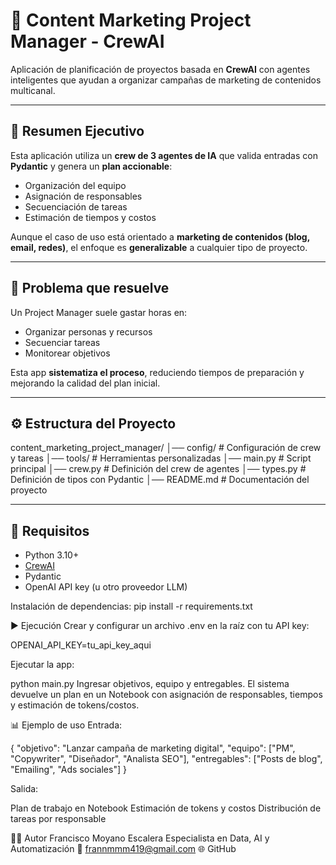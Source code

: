 # 🧠 Content Marketing Project Manager - CrewAI

Aplicación de planificación de proyectos basada en **CrewAI** con agentes inteligentes que ayudan a organizar campañas de marketing de contenidos multicanal.

---

## 📌 Resumen Ejecutivo
Esta aplicación utiliza un **crew de 3 agentes de IA** que valida entradas con **Pydantic** y genera un **plan accionable**:
- Organización del equipo  
- Asignación de responsables  
- Secuenciación de tareas  
- Estimación de tiempos y costos  

Aunque el caso de uso está orientado a **marketing de contenidos (blog, email, redes)**, el enfoque es **generalizable** a cualquier tipo de proyecto.

---

## 🚀 Problema que resuelve
Un Project Manager suele gastar horas en:
- Organizar personas y recursos  
- Secuenciar tareas  
- Monitorear objetivos  

Esta app **sistematiza el proceso**, reduciendo tiempos de preparación y mejorando la calidad del plan inicial.

---

## ⚙️ Estructura del Proyecto
content_marketing_project_manager/
│── config/ # Configuración de crew y tareas
│── tools/ # Herramientas personalizadas
│── main.py # Script principal
│── crew.py # Definición del crew de agentes
│── types.py # Definición de tipos con Pydantic
│── README.md # Documentación del proyecto

---

## 🔧 Requisitos
- Python 3.10+  
- [CrewAI](https://pypi.org/project/crewai/)  
- Pydantic  
- OpenAI API key (u otro proveedor LLM)  

Instalación de dependencias:
pip install -r requirements.txt

▶️ Ejecución
Crear y configurar un archivo .env en la raíz con tu API key:

OPENAI_API_KEY=tu_api_key_aqui

Ejecutar la app:

python main.py
Ingresar objetivos, equipo y entregables.
El sistema devuelve un plan en un Notebook con asignación de responsables, tiempos y estimación de tokens/costos.

📊 Ejemplo de uso
Entrada:

{
  "objetivo": "Lanzar campaña de marketing digital",
  "equipo": ["PM", "Copywriter", "Diseñador", "Analista SEO"],
  "entregables": ["Posts de blog", "Emailing", "Ads sociales"]
}

Salida:

Plan de trabajo en Notebook
Estimación de tokens y costos
Distribución de tareas por responsable

👨‍💻 Autor
Francisco Moyano Escalera
Especialista en Data, AI y Automatización
📧 frannmmm419@gmail.com
🌐 GitHub